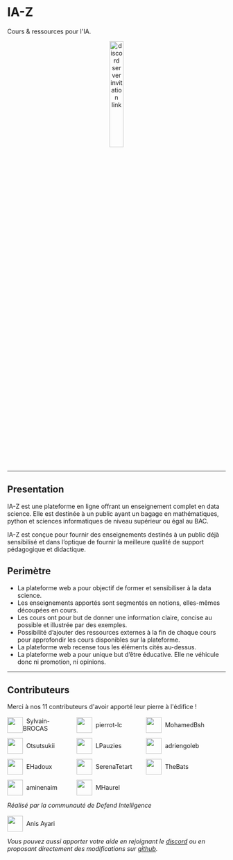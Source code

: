 # IA-Z
Cours & ressources pour l'IA.

<p align="center">
  <a href="https://discord.gg/nmnuf6USVT">
        <img alt="discord server invitation link" src="https://cdn.cdnlogo.com/logos/d/47/discord.svg" style="width: 25%">
  </a>
</p>

---

## Presentation
IA-Z est une plateforme en ligne offrant un enseignement complet en data science.
Elle est destinée à un public ayant un bagage en mathématiques, python et sciences informatiques de niveau supérieur ou égal au BAC. 

IA-Z est conçue pour fournir des enseignements destinés à un public déjà sensibilisé et dans l’optique de fournir la meilleure qualité de support pédagogique et didactique.

## Perimètre
* La plateforme web a pour objectif de former et sensibiliser à la data science.
*	Les enseignements apportés sont segmentés en notions, elles-mêmes découpées en cours.
*	Les cours ont pour but de donner une information claire, concise au possible et illustrée par des exemples.
*	Possibilité d’ajouter des ressources externes à la fin de chaque cours pour approfondir les cours disponibles sur la plateforme.
*	La plateforme web recense tous les éléments cités au-dessus.
*	La plateforme web a pour unique but d’être éducative.
Elle ne véhicule donc ni promotion, ni opinions.

---

## Contributeurs
Merci à nos 11 contributeurs d'avoir apporté leur pierre à l'édifice !

<p style="display: flex; flex-wrap: wrap; gap: 10px; margin-top: 2px">
  <a href="https:&#x2F;&#x2F;github.com&#x2F;Sylvain-BROCAS" style="display: flex; align-items : center; text-decoration: none; color: inherit; width: 150px">
    <img src="https:&#x2F;&#x2F;avatars.githubusercontent.com&#x2F;u&#x2F;82153591?v&#x3D;4" style="width: 36px; margin-top: 2px">
    &nbsp;&nbsp;Sylvain-BROCAS
  </a>
  <a href="https:&#x2F;&#x2F;github.com&#x2F;pierrot-lc" style="display: flex; align-items : center; text-decoration: none; color: inherit; width: 150px">
    <img src="https:&#x2F;&#x2F;avatars.githubusercontent.com&#x2F;u&#x2F;25549037?v&#x3D;4" style="width: 36px; margin-top: 2px">
    &nbsp;&nbsp;pierrot-lc
  </a>
  <a href="https:&#x2F;&#x2F;github.com&#x2F;MohamedBsh" style="display: flex; align-items : center; text-decoration: none; color: inherit; width: 150px">
    <img src="https:&#x2F;&#x2F;avatars.githubusercontent.com&#x2F;u&#x2F;40428556?v&#x3D;4" style="width: 36px; margin-top: 2px">
    &nbsp;&nbsp;MohamedBsh
  </a>
  <a href="https:&#x2F;&#x2F;github.com&#x2F;Otsutsukii" style="display: flex; align-items : center; text-decoration: none; color: inherit; width: 150px">
    <img src="https:&#x2F;&#x2F;avatars.githubusercontent.com&#x2F;u&#x2F;38628261?v&#x3D;4" style="width: 36px; margin-top: 2px">
    &nbsp;&nbsp;Otsutsukii
  </a>
  <a href="https:&#x2F;&#x2F;github.com&#x2F;LPauzies" style="display: flex; align-items : center; text-decoration: none; color: inherit; width: 150px">
    <img src="https:&#x2F;&#x2F;avatars.githubusercontent.com&#x2F;u&#x2F;26601532?v&#x3D;4" style="width: 36px; margin-top: 2px">
    &nbsp;&nbsp;LPauzies
  </a>
  <a href="https:&#x2F;&#x2F;github.com&#x2F;adriengoleb" style="display: flex; align-items : center; text-decoration: none; color: inherit; width: 150px">
    <img src="https:&#x2F;&#x2F;avatars.githubusercontent.com&#x2F;u&#x2F;55838700?v&#x3D;4" style="width: 36px; margin-top: 2px">
    &nbsp;&nbsp;adriengoleb
  </a>
  <a href="https:&#x2F;&#x2F;github.com&#x2F;EHadoux" style="display: flex; align-items : center; text-decoration: none; color: inherit; width: 150px">
    <img src="https:&#x2F;&#x2F;avatars.githubusercontent.com&#x2F;u&#x2F;1655646?v&#x3D;4" style="width: 36px; margin-top: 2px">
    &nbsp;&nbsp;EHadoux
  </a>
  <a href="https:&#x2F;&#x2F;github.com&#x2F;SerenaTetart" style="display: flex; align-items : center; text-decoration: none; color: inherit; width: 150px">
    <img src="https:&#x2F;&#x2F;avatars.githubusercontent.com&#x2F;u&#x2F;65224852?v&#x3D;4" style="width: 36px; margin-top: 2px">
    &nbsp;&nbsp;SerenaTetart
  </a>
  <a href="https:&#x2F;&#x2F;github.com&#x2F;TheBats" style="display: flex; align-items : center; text-decoration: none; color: inherit; width: 150px">
    <img src="https:&#x2F;&#x2F;avatars.githubusercontent.com&#x2F;u&#x2F;35220472?v&#x3D;4" style="width: 36px; margin-top: 2px">
    &nbsp;&nbsp;TheBats
  </a>
  <a href="https:&#x2F;&#x2F;github.com&#x2F;aminenaim" style="display: flex; align-items : center; text-decoration: none; color: inherit; width: 150px">
    <img src="https:&#x2F;&#x2F;avatars.githubusercontent.com&#x2F;u&#x2F;74571889?v&#x3D;4" style="width: 36px; margin-top: 2px">
    &nbsp;&nbsp;aminenaim
  </a>
  <a href="https:&#x2F;&#x2F;github.com&#x2F;MHaurel" style="display: flex; align-items : center; text-decoration: none; color: inherit; width: 150px">
    <img src="https:&#x2F;&#x2F;avatars.githubusercontent.com&#x2F;u&#x2F;54206618?v&#x3D;4" style="width: 36px; margin-top: 2px">
    &nbsp;&nbsp;MHaurel
  </a>
</p>

*Réalisé par la communauté de Defend Intelligence*
<p style="margin-top: 2px">
  <a href="https://github.com/anisayari" style="display: flex; align-items : center; text-decoration: none; color: inherit;">
    <img src="https://avatars.githubusercontent.com/u/10380894?v=4" style="width: 36px; margin-top: 2px">
    &nbsp;&nbsp;Anis Ayari
  </a>
</p>

*Vous pouvez aussi apporter votre aide en rejoignant le [discord](https://discord.gg/nmnuf6USVT) ou en proposant directement des modifications sur [github](https://github.com/ia-z/ia-z).*
